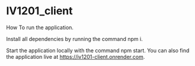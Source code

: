 ﻿# IV1201_client
How To run the application.

Install all dependencies by running the command npm i.

Start the application locally with the command npm start. You can also find the application live at https://iv1201-client.onrender.com.

